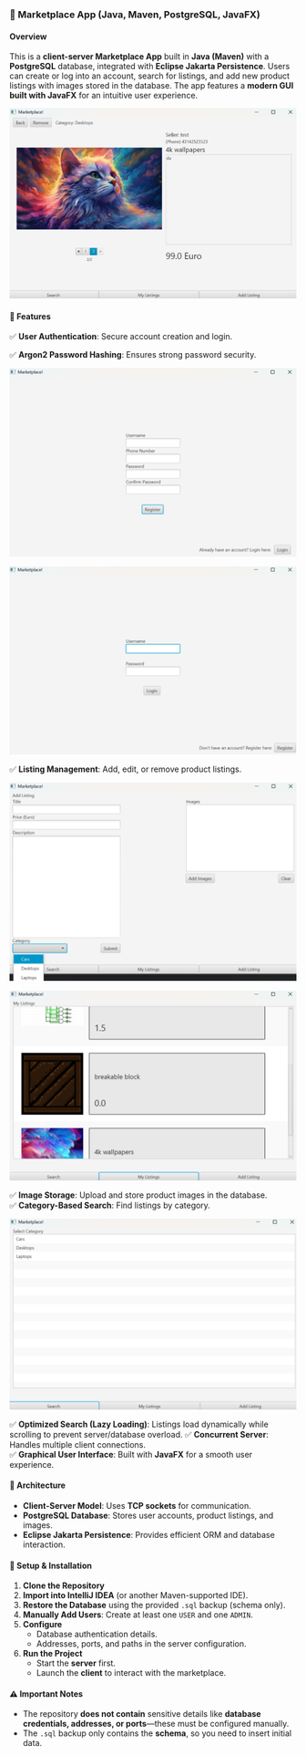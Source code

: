 ### 🛒 Marketplace App (Java, Maven, PostgreSQL, JavaFX)

#### Overview  
This is a **client-server Marketplace App** built in **Java (Maven)** with a **PostgreSQL** database, integrated with **Eclipse Jakarta Persistence**. Users can create or log into an account, search for listings, and add new product listings with images stored in the database. The app features a **modern GUI built with JavaFX** for an intuitive user experience.

![Product Screen](images/ProductPage.png)

#### 🔹 Features  
✅ **User Authentication**: Secure account creation and login.

✅ **Argon2 Password Hashing**: Ensures strong password security.  
  
![Register Screen](images/RegisterPage.png)

![Login Screen](images/LoginPage.png)


✅ **Listing Management**: Add, edit, or remove product listings.  

![Add Product Screen](images/AddProductPage.png)

![My Listings Screen](images/MyListingsPage.png)


✅ **Image Storage**: Upload and store product images in the database.  
✅ **Category-Based Search**: Find listings by category.

![Search Screen](images/SearchPage.png)

✅ **Optimized Search (Lazy Loading)**: Listings load dynamically while scrolling to prevent server/database overload. 
✅ **Concurrent Server**: Handles multiple client connections.  
✅ **Graphical User Interface**: Built with **JavaFX** for a smooth user experience.  

#### 🏦 Architecture  
- **Client-Server Model**: Uses **TCP sockets** for communication.  
- **PostgreSQL Database**: Stores user accounts, product listings, and images.  
- **Eclipse Jakarta Persistence**: Provides efficient ORM and database interaction.  

#### 🚀 Setup & Installation  
1. **Clone the Repository**  
2. **Import into IntelliJ IDEA** (or another Maven-supported IDE).  
3. **Restore the Database** using the provided `.sql` backup (schema only).  
4. **Manually Add Users**: Create at least one `USER` and one `ADMIN`.  
5. **Configure**  
   - Database authentication details.  
   - Addresses, ports, and paths in the server configuration.  
6. **Run the Project**  
   - Start the **server** first.  
   - Launch the **client** to interact with the marketplace.  

#### ⚠️ Important Notes  
- The repository **does not contain** sensitive details like **database credentials, addresses, or ports**—these must be configured manually.  
- The `.sql` backup only contains the **schema**, so you need to insert initial data.  

